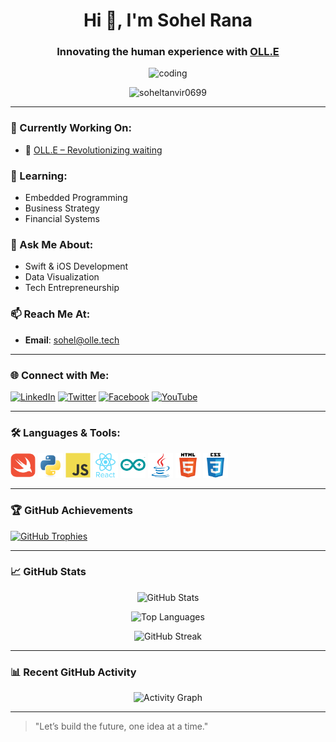 <h1 align="center">Hi 👋, I'm Sohel Rana</h1>
<h3 align="center">Innovating the human experience with <a href="https://olle.tech/">OLL.E</a></h3>

<p align="center">
  <img src="https://cdn.dribbble.com/users/1162077/screenshots/3848914/programmer.gif" alt="coding" width="400" />
</p>

<p align="center">
  <img src="https://komarev.com/ghpvc/?username=soheltanvir0699&label=Profile%20views&color=0e75b6&style=flat" alt="soheltanvir0699" />
</p>

---

### 🔭 Currently Working On:
- 🚀 [OLL.E – Revolutionizing waiting](https://olle.tech/)

### 🌱 Learning:
- Embedded Programming
- Business Strategy
- Financial Systems

### 💬 Ask Me About:
- Swift & iOS Development
- Data Visualization
- Tech Entrepreneurship

### 📫 Reach Me At:
- **Email**: [sohel@olle.tech](mailto:sohel@olle.tech)

---

### 🌐 Connect with Me:

<p align="left">
  <a href="https://linkedin.com/in/sohel-tanvir-185605193" target="_blank"><img src="https://raw.githubusercontent.com/rahuldkjain/github-profile-readme-generator/master/src/images/icons/Social/linked-in-alt.svg" alt="LinkedIn" width="40" height="40"/></a>
  <a href="https://twitter.com/soheltanvir0699" target="_blank"><img src="https://img.shields.io/twitter/follow/soheltanvir0699?logo=twitter&style=for-the-badge" alt="Twitter"/></a>
  <a href="https://fb.com/soheltanvir0699" target="_blank"><img src="https://raw.githubusercontent.com/rahuldkjain/github-profile-readme-generator/master/src/images/icons/Social/facebook.svg" alt="Facebook" width="40" height="40"/></a>
  <a href="https://www.youtube.com/@_sohel_rana" target="_blank"><img src="https://raw.githubusercontent.com/rahuldkjain/github-profile-readme-generator/master/src/images/icons/Social/youtube.svg" alt="YouTube" width="40" height="40"/></a>
</p>

---

### 🛠️ Languages & Tools:

<!-- Tools grid kept intact for visual representation -->
<p align="left">
  <!-- Include some key examples only. The rest can be linked out in a separate page if preferred. -->
  <img src="https://raw.githubusercontent.com/devicons/devicon/master/icons/swift/swift-original.svg" alt="swift" width="40" height="40"/>
  <img src="https://raw.githubusercontent.com/devicons/devicon/master/icons/python/python-original.svg" alt="python" width="40" height="40"/>
  <img src="https://raw.githubusercontent.com/devicons/devicon/master/icons/javascript/javascript-original.svg" alt="javascript" width="40" height="40"/>
  <img src="https://raw.githubusercontent.com/devicons/devicon/master/icons/react/react-original-wordmark.svg" alt="react" width="40" height="40"/>
  <img src="https://raw.githubusercontent.com/devicons/devicon/master/icons/arduino/arduino-original.svg" alt="arduino" width="40" height="40"/>
  <img src="https://raw.githubusercontent.com/devicons/devicon/master/icons/java/java-original.svg" alt="java" width="40" height="40"/>
  <img src="https://raw.githubusercontent.com/devicons/devicon/master/icons/html5/html5-original-wordmark.svg" alt="html5" width="40" height="40"/>
  <img src="https://raw.githubusercontent.com/devicons/devicon/master/icons/css3/css3-original-wordmark.svg" alt="css3" width="40" height="40"/>
  <!-- Add more as needed -->
</p>

---

### 🏆 GitHub Achievements

<p align="left">
  <a href="https://github.com/ryo-ma/github-profile-trophy">
    <img src="https://github-profile-trophy.vercel.app/?username=soheltanvir0699&theme=algolia&row=1&no-frame=true" alt="GitHub Trophies" />
  </a>
</p>

---

### 📈 GitHub Stats

<p align="center">
  <img src="https://github-readme-stats.vercel.app/api?username=soheltanvir0699&show_icons=true&theme=github_dark&locale=en" alt="GitHub Stats" />
</p>

<p align="center">
  <img src="https://github-readme-stats.vercel.app/api/top-langs/?username=soheltanvir0699&layout=compact&theme=github_dark" alt="Top Languages" />
</p>

<p align="center">
  <img src="https://github-readme-streak-stats.herokuapp.com/?user=soheltanvir0699&theme=github-dark" alt="GitHub Streak" />
</p>

---

### 📊 Recent GitHub Activity

<!-- Optionally use github-readme-activity-graph -->
<p align="center">
  <img src="https://github-readme-activity-graph.cyclic.app/graph?username=soheltanvir0699&theme=github-compact" alt="Activity Graph" />
</p>

---

> "Let’s build the future, one idea at a time."

